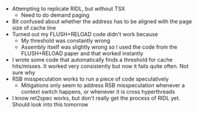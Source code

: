 - Attempting to replicate RIDL, but without TSX
	- Need to do demand paging
- Bit confused about whether the address has to be aligned with the page size of cache line
- Turned out my FLUSH+RELOAD code didn't work because
	- My threshold was constantly wrong
	- Assembly itself was slightly wrong so I used the code from the FLUSH+RELOAD paper and that worked instantly
- I wrote some code that automatically finds a threshold for cache hits/misses. It worked very consistently but now it fails quite often. Not sure why
- RSB misspeculation works to run a piece of code speculatively
	- Mitigations only seem to address RSB misspeculation whenever a context switch happens, or whenever it is cross hyperthreads
- I know ret2spec works, but don't really get the process of RIDL yet. Should look into this tomorrow